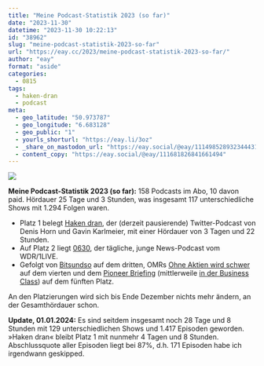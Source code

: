 ```yaml
---
title: "Meine Podcast-Statistik 2023 (so far)"
date: "2023-11-30"
datetime: "2023-11-30 10:22:13"
id: "38962"
slug: "meine-podcast-statistik-2023-so-far"
url: "https://eay.cc/2023/meine-podcast-statistik-2023-so-far/"
author: "eay"
format: "aside"
categories:
  - 0815
tags:
  - haken-dran
  - podcast
meta:
  - geo_latitude: "50.973787"
  - geo_longitude: "6.683128"
  - geo_public: "1"
  - yourls_shorturl: "https://eay.li/3oz"
  - _share_on_mastodon_url: "https://eay.social/@eay/111498528932344431"
  - content_copy: "https://eay.social/@eay/111681826841661494"
---
```


![](https://eay.cc/uploads/2023/podcast-statistik.png)

**Meine Podcast-Statistik 2023 (so far):** 158 Podcasts im Abo, 10 davon paid. Hördauer 25 Tage und 3 Stunden, was insgesamt 117 unterschiedliche Shows mit 1.294 Folgen waren.

- Platz 1 belegt [Haken dran](https://hakendran.org), der (derzeit pausierende) Twitter-Podcast von Denis Horn und Gavin Karlmeier, mit einer Hördauer von 3 Tagen und 22 Stunden.
- Auf Platz 2 liegt [0630](https://www1.wdr.de/mediathek/audio/wdr/0630bywdraktuell/index.html), der tägliche, junge News-Podcast vom WDR/1LIVE.
- Gefolgt von [Bitsundso](http://www.bitsundso.de/) auf dem dritten, OMRs [Ohne Aktien wird schwer](https://podstars.de/podstar/ohne-aktien-wird-schwer/) auf dem vierten und dem [Pioneer Briefing](https://www.thepioneer.de/originals/thepioneer-briefing-business-class-edition/podcasts) (mittlerweile [in der Business Class](https://eay.cc/2023/the-pioneer-abo/)) auf dem fünften Platz.

An den Platzierungen wird sich bis Ende Dezember nichts mehr ändern, an der Gesamthördauer schon.

**Update, 01.01.2024:** Es sind seitdem insgesamt noch 28 Tage und 8 Stunden mit 129 unterschiedlichen Shows und 1.417 Episoden geworden. »Haken dran« bleibt Platz 1 mit nunmehr 4 Tagen und 8 Stunden. Abschlussquote aller Episoden liegt bei 87%, d.h. 171 Episoden habe ich irgendwann geskipped.

